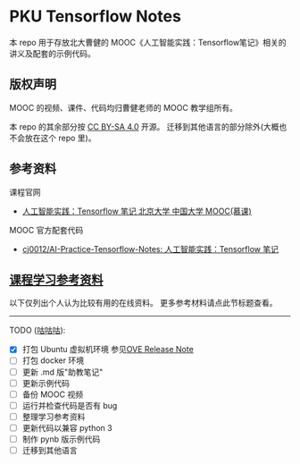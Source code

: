 # PKU Tensorflow Notes

本 repo 用于存放北大曹健的 MOOC《人工智能实践：Tensorflow笔记》相关的讲义及配套的示例代码。

## 版权声明
MOOC 的视频、课件、代码均归曹健老师的 MOOC 教学组所有。

本 repo 的其余部分按 [CC BY-SA 4.0](https://creativecommons.org/licenses/by-sa/4.0/deed.zh) 开源。
迁移到其他语言的部分除外(大概也不会放在这个 repo 里)。

## 参考资料

课程官网
- [人工智能实践：Tensorflow 笔记 北京大学 中国大学 MOOC(慕课)](http://www.icourse163.org/course/PKU-1002536002)

MOOC 官方配套代码
- [cj0012/AI-Practice-Tensorflow-Notes: 人工智能实践：Tensorflow 笔记](https://github.com/cj0012/AI-Practice-Tensorflow-Notes)


## [课程学习参考资料](./OtherResources.md)

以下仅列出个人认为比较有用的在线资料。
更多参考材料请点此节标题查看。


----

TODO ([咕咕咕](https://github.com/int-and-his-friends/gugu-tutorial)):

- [x] 打包 Ubuntu 虚拟机环境
  参见[OVE Release Note](./OVF-ReleaseNote.md)
- [ ] 打包 docker 环境
- [ ] 更新 .md 版"助教笔记"
- [ ] 更新示例代码
- [ ] 备份 MOOC 视频
- [ ] 运行并检查代码是否有 bug
- [ ] 整理学习参考资料
- [ ] 更新代码以兼容 python 3
- [ ] 制作 pynb 版示例代码
- [ ] 迁移到其他语言
